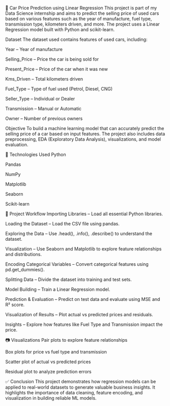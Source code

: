 🚗 Car Price Prediction using Linear Regression
This project is part of my Data Science internship and aims to predict the selling price of used cars based on various features such as the year of manufacture, fuel type, transmission type, kilometers driven, and more. The project uses a Linear Regression model built with Python and scikit-learn.

 Dataset
The dataset used contains features of used cars, including:

Year – Year of manufacture

Selling_Price – Price the car is being sold for

Present_Price – Price of the car when it was new

Kms_Driven – Total kilometers driven

Fuel_Type – Type of fuel used (Petrol, Diesel, CNG)

Seller_Type – Individual or Dealer

Transmission – Manual or Automatic

Owner – Number of previous owners

 Objective
To build a machine learning model that can accurately predict the selling price of a car based on input features. The project also includes data preprocessing, EDA (Exploratory Data Analysis), visualizations, and model evaluation.

🔧 Technologies Used
Python

Pandas

NumPy

Matplotlib

Seaborn

Scikit-learn

📌 Project Workflow
Importing Libraries – Load all essential Python libraries.

Loading the Dataset – Load the CSV file using pandas.

Exploring the Data – Use .head(), .info(), .describe() to understand the dataset.

Visualization – Use Seaborn and Matplotlib to explore feature relationships and distributions.

Encoding Categorical Variables – Convert categorical features using pd.get_dummies().

Splitting Data – Divide the dataset into training and test sets.

Model Building – Train a Linear Regression model.

Prediction & Evaluation – Predict on test data and evaluate using MSE and R² score.

Visualization of Results – Plot actual vs predicted prices and residuals.

Insights – Explore how features like Fuel Type and Transmission impact the price.

📷 Visualizations
Pair plots to explore feature relationships

Box plots for price vs fuel type and transmission

Scatter plot of actual vs predicted prices

Residual plot to analyze prediction errors

✅ Conclusion
This project demonstrates how regression models can be applied to real-world datasets to generate valuable business insights. It highlights the importance of data cleaning, feature encoding, and visualization in building reliable ML models.

